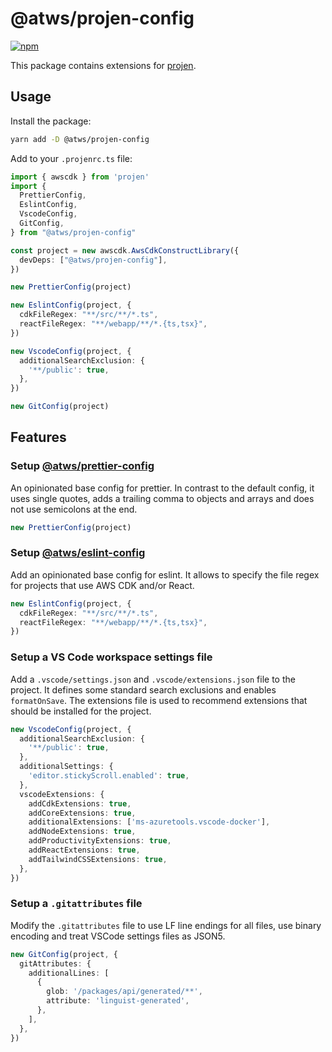 # @atws/projen-config

[![npm](https://img.shields.io/npm/v/@atws/projen-config?style=flat-square)](https://www.npmjs.com/package/@atws/projen-config)

This package contains extensions for [projen](https://projen.io/).

## Usage

Install the package:

```bash
yarn add -D @atws/projen-config
```

Add to your `.projenrc.ts` file:

```ts
import { awscdk } from 'projen'
import {
  PrettierConfig,
  EslintConfig,
  VscodeConfig,
  GitConfig,
} from "@atws/projen-config"

const project = new awscdk.AwsCdkConstructLibrary({ 
  devDeps: ["@atws/projen-config"],
})

new PrettierConfig(project)

new EslintConfig(project, {
  cdkFileRegex: "**/src/**/*.ts",
  reactFileRegex: "**/webapp/**/*.{ts,tsx}",
})

new VscodeConfig(project, {
  additionalSearchExclusion: {
    '**/public': true,
  },
})

new GitConfig(project)
```

## Features

### Setup [@atws/prettier-config](https://github.com/Austrian-Web-Services/config/tree/main/packages/prettier-config)

An opinionated base config for prettier. In contrast to the default config, it uses single quotes, adds a trailing comma to objects and arrays and does not use semicolons at the end.

```ts
new PrettierConfig(project)
```

### Setup [@atws/eslint-config](https://github.com/Austrian-Web-Services/config/tree/main/packages/eslint-config)

Add an opinionated base config for eslint. It allows to specify the file regex for projects that use AWS CDK and/or React.

```ts
new EslintConfig(project, {
  cdkFileRegex: "**/src/**/*.ts",
  reactFileRegex: "**/webapp/**/*.{ts,tsx}",
})
```

### Setup a VS Code workspace settings file

Add a `.vscode/settings.json` and `.vscode/extensions.json` file to the project. It defines some standard search exclusions and enables `formatOnSave`. The extensions file is used to recommend extensions that should be installed for the project.

```ts
new VscodeConfig(project, {
  additionalSearchExclusion: {
    '**/public': true,
  },
  additionalSettings: {
    'editor.stickyScroll.enabled': true,
  },
  vscodeExtensions: {
    addCdkExtensions: true,
    addCoreExtensions: true,
    additionalExtensions: ['ms-azuretools.vscode-docker'],
    addNodeExtensions: true,
    addProductivityExtensions: true,
    addReactExtensions: true,
    addTailwindCSSExtensions: true,
  },
})
```

### Setup a `.gitattributes` file

Modify the `.gitattributes` file to use LF line endings for all files, use binary encoding and treat VSCode settings files as JSON5.

```ts
new GitConfig(project, {
  gitAttributes: {
    additionalLines: [
      {
        glob: '/packages/api/generated/**',
        attribute: 'linguist-generated',
      },
    ],
  },
})
```
